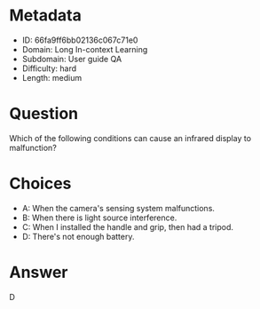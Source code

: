 # Metadata

- ID: 66fa9ff6bb02136c067c71e0
- Domain: Long In-context Learning
- Subdomain: User guide QA
- Difficulty: hard
- Length: medium

# Question

Which of the following conditions can cause an infrared display to malfunction?

# Choices

- A: When the camera's sensing system malfunctions.
- B: When there is light source interference.
- C: When I installed the handle and grip, then had a tripod.
- D: There's not enough battery.

# Answer

D
